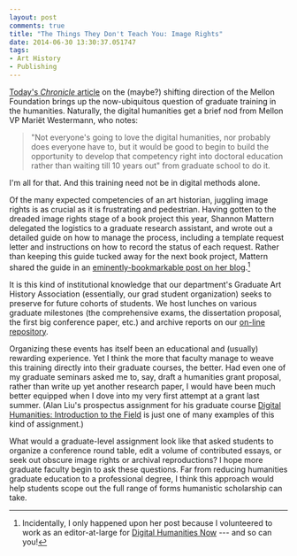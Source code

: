 ```yaml
---
layout: post
comments: true
title: "The Things They Don't Teach You: Image Rights"
date: 2014-06-30 13:30:37.051747
tags: 
- Art History
- Publishing
---
```


[Today's *Chronicle* article][chron] on the (maybe?) shifting direction of the Mellon Foundation brings up the now-ubiquitous question of graduate training in the humanities.
Naturally, the digital humanities get a brief nod from Mellon VP Mariët Westermann, who notes:

>"Not everyone's going to love the digital humanities, nor probably does everyone have to, but it would be good to begin to build the opportunity to develop that competency right into doctoral education rather than waiting till 10 years out" from graduate school to do it.

I'm all for that.
And this training need not be in digital methods alone.

Of the many expected competencies of an art historian, juggling image rights is as crucial as it is frustrating and pedestrian.
Having gotten to the dreaded image rights stage of a book project this year, Shannon Mattern delegated the logistics to a graduate research assistant, and wrote out a detailed guide on how to manage the process, including a template request letter and instructions on how to record the status of each request.
Rather than keeping this guide tucked away for the next book project, Mattern shared the guide in an [eminently-bookmarkable post on her blog][rights].[^1]

It is this kind of institutional knowledge that our department's Graduate Art History Association (essentially, our grad student organization) seeks to preserve for future cohorts of students.
We host lunches on various graduate milestones (the comprehensive exams, the dissertation proposal, the first big conference paper, etc.) and archive reports on our [on-line repository][umdgaha].

Organizing these events has itself been an educational and (usually) rewarding experience.
Yet I think the more that faculty manage to weave this training directly into their graduate courses, the better.
Had even one of my graduate seminars asked me to, say, draft a humanities grant proposal, rather than write up yet another research paper, I would have been much better equipped when I dove into my very first attempt at a grant  last summer.
(Alan Liu's prospectus assignment for his graduate course [Digital Humanities: Introduction to the Field][aliu] is just one of many examples of this kind of assignment.)

What would a graduate-level assignment look like that asked students to organize a conference round table, edit a volume of contributed essays, or seek out obscure image rights or archival reproductions?
I hope more graduate faculty begin to ask these questions.
Far from reducing humanities graduate education to a professional degree, I think this approach would help students scope out the full range of forms humanistic scholarship can take.

[^1]: Incidentally, I only happened upon her post because I volunteered to work as an editor-at-large for [Digital Humanities Now][dhn] --- and so can you!

[aliu]: http://eng236introdh2013fstudentwork.pbworks.com/w/page/71237948/Project%20Prospectuses

[dhn]: http://digitalhumanitiesnow.org/editors-corner/

[chron]: http://chronicle.com/article/At-Mellon-Signs-of-Change/147363/

[rights]: http://www.wordsinspace.net/wordpress/2014/06/17/rights-clearances-a-method-to-the-mind-numbing-madness/

[umdgaha]: https://sites.google.com/site/umdgaha/
